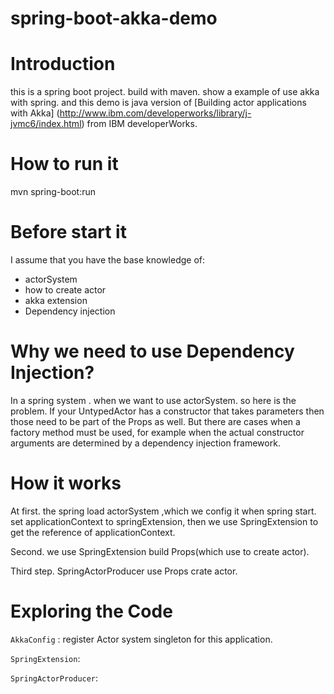 # spring-boot-akka-demo



# Introduction

this is a spring boot project. build with maven. show a example of use akka with spring. and this demo is java version of [Building actor applications with Akka] (http://www.ibm.com/developerworks/library/j-jvmc6/index.html) from IBM developerWorks.

 
# How to run it

mvn spring-boot:run

# Before start it

I assume that you have the base knowledge of:

- actorSystem
- how to create actor 
- akka extension
- Dependency injection  

# Why we need to use Dependency Injection?
In a spring system . when we want to use actorSystem. so here is the problem.
If your UntypedActor has a constructor that takes parameters then those need to be part of the Props as well.
But there are cases when a factory method must be used, for example when the actual constructor arguments are determined by a dependency injection framework.

# How it works
At first. the spring load actorSystem ,which we config it when spring start. set applicationContext to springExtension, then we use SpringExtension to get the reference of applicationContext. 

Second. we use SpringExtension build Props(which use to create actor). 

Third step. SpringActorProducer use Props crate actor.

# Exploring the Code

`AkkaConfig` : register Actor system singleton for this application.

`SpringExtension`: 

`SpringActorProducer`:
    
    

